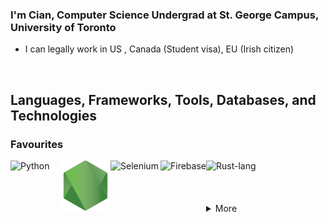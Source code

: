### I'm Cian, Computer Science Undergrad at St. George Campus, University of Toronto
- I can legally work in US , Canada (Student visa), EU (Irish citizen)
<br />

## Languages, Frameworks, Tools, Databases, and Technologies

### Favourites
<img align="left" alt="Python" width="80px" src = "https://avatars0.githubusercontent.com/u/1525981?s=200&v=4" title="Python"/> 
<img align="left" alt="Node.js" width="80px" src="https://raw.githubusercontent.com/github/explore/80688e429a7d4ef2fca1e82350fe8e3517d3494d/topics/nodejs/nodejs.png" title="Node.js"/>
<img align="left" alt="Selenium" width="80px" src = "https://camo.githubusercontent.com/74ed64243ba05754329bc527cd4240ebd1c087a1/68747470733a2f2f73656c656e69756d2e6465762f696d616765732f73656c656e69756d5f6c6f676f5f7371756172655f677265656e2e706e67" title="Selenium"/> 
<img align-"left" alt="Rust-lang" width="80px" src="https://upload.wikimedia.org/wikipedia/commons/thumb/d/d5/Rust_programming_language_black_logo.svg/220px-Rust_programming_language_black_logo.svg.png" title="Rust" /> <img align="left" alt="Firebase" height ="80px" src = "https://firebase.google.com/images/brand-guidelines/logo-standard.png" title="Firebase"/>
<br />
<br />
<br />
<br />


<details>
<summary> More
</summary>
 <img align="left" alt="JavaScript" width="80px" src="https://raw.githubusercontent.com/github/explore/80688e429a7d4ef2fca1e82350fe8e3517d3494d/topics/javascript/javascript.png" title="Javascript"/>
 <img align="left" alt="Puppeteer" height ="80px" src = "https://developers.google.com/web/tools/images/puppeteer.png" title="Puppeteer"/>
<img align="left" alt="CCXT" height ="80px" src = "https://opencollective-production.s3-us-west-1.amazonaws.com/99881940-e6d7-11e7-a826-a7f765c04a6c.jpg" title="CCXT"/>
<img align="left" alt="Java" height="50px" src="https://upload.wikimedia.org/wikipedia/en/thumb/3/30/Java_programming_language_logo.svg/1200px-Java_programming_language_logo.svg.png" title="Java"/>

<img align="left" alt="SQL" height="50px" src="https://raw.githubusercontent.com/github/explore/80688e429a7d4ef2fca1e82350fe8e3517d3494d/topics/sql/sql.png" title="SQL"/>
<img align="left" alt="MongoDB" height="50px" src="https://raw.githubusercontent.com/github/explore/80688e429a7d4ef2fca1e82350fe8e3517d3494d/topics/mongodb/mongodb.png" title="MongoDB"/>
<img align="left" alt="MySQL" height="50x" src="https://raw.githubusercontent.com/github/explore/80688e429a7d4ef2fca1e82350fe8e3517d3494d/topics/mysql/mysql.png" title="MySQL" />
<img align="left" alt="Git" height="50px" src="https://raw.githubusercontent.com/github/explore/80688e429a7d4ef2fca1e82350fe8e3517d3494d/topics/git/git.png" title="Git" />
<img align="left" alt="GitHub" height="50px" src="https://raw.githubusercontent.com/github/explore/78df643247d429f6cc873026c0622819ad797942/topics/github/github.png" title="GitHub"/>
<img align="left" alt="HTML5" height="50px" src="https://raw.githubusercontent.com/github/explore/80688e429a7d4ef2fca1e82350fe8e3517d3494d/topics/html/html.png" title="HTML5" />
<img align="left" alt="CSS3" height="50px" src="https://raw.githubusercontent.com/github/explore/80688e429a7d4ef2fca1e82350fe8e3517d3494d/topics/css/css.png" title= "CSS3" />
<img align="left" alt="React" height="50px" src="https://raw.githubusercontent.com/github/explore/80688e429a7d4ef2fca1e82350fe8e3517d3494d/topics/react/react.png" title="React"/>
<img align="left" alt="Waves DEX" height="50px" src="https://cryptopotato.com/wp-content/uploads/2018/03/waves_logo2.jpg" title="Waves DEX"/>
<img align="left" alt="Google Cloud Platform" height="50px" src="https://1000logos.net/wp-content/uploads/2020/05/Google-Cloud-Logo.png" title="Google Cloud Platform"/>
<img align="left" alt="Amazon Web Services" height="50px" src="https://upload.wikimedia.org/wikipedia/commons/thumb/9/93/Amazon_Web_Services_Logo.svg/1024px-Amazon_Web_Services_Logo.svg.png" title="Amazon Web Services"/>
<img align="left" alt="Tensorflow" height="50px" src="https://www.tensorflow.org/images/tf_logo_social.png" title="Tensorflow"/>
<img align="left" alt="Robinhood" height="50px" src="https://miro.medium.com/max/1200/1*19hKPA_yCxPfkVGiHqk5HQ.png" title="Robinhood API"/>
<img align="left" alt="Alpaca" height="50px" src="https://pbs.twimg.com/profile_images/1240889395147755520/MWpj4-Bk_400x400.jpg" title="Alpaca API"/>
<img align="left" alt="QuantConnect" height="50px" src="https://avatars1.githubusercontent.com/u/3912814?s=280&v=4" title="QuantConnect Algorithmic Trading"/>
<img align="left" alt="Flask" height="50px" src="https://www.kindpng.com/picc/m/188-1882559_python-flask-hd-png-download.png" title="Flask"/>
</details>
<br />
<br />

